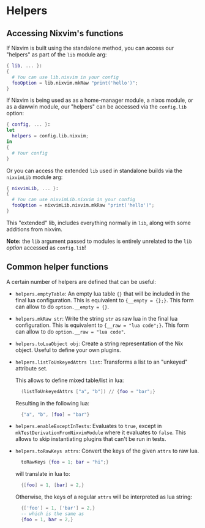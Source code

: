 # Helpers

## Accessing Nixvim's functions

If Nixvim is built using the standalone method, you can access our "helpers" as part of the `lib` module arg:

```nix
{ lib, ... }:
{
  # You can use lib.nixvim in your config
  fooOption = lib.nixvim.mkRaw "print('hello')";
}
```

If Nixvim is being used as as a home-manager module, a nixos module, or as a dawwin module,
our "helpers" can be accessed via the `config.lib` option:

```nix
{ config, ... }:
let
  helpers = config.lib.nixvim;
in
{
  # Your config
}
```

Or you can access the extended `lib` used in standalone builds via the `nixvimLib` module arg:

```nix
{ nixvimLib, ... }:
{
  # You can use nixvimLib.nixvim in your config
  fooOption = nixvimLib.nixvim.mkRaw "print('hello')";
}
```

This "extended" lib, includes everything normally in `lib`, along with some additions from nixvim.

**Note:** the `lib` argument passed to modules is entirely unrelated to the `lib` _option_ accessed as `config.lib`!

## Common helper functions

A certain number of helpers are defined that can be useful:

- `helpers.emptyTable`: An empty lua table `{}` that will be included in the final lua configuration.
  This is equivalent to `{__empty = {};}`. This form can allow to do `option.__empty = {}`.

- `helpers.mkRaw str`: Write the string `str` as raw lua in the final lua configuration.
  This is equivalent to `{__raw = "lua code";}`. This form can allow to do `option.__raw = "lua code"`.

- `helpers.toLuaObject obj`: Create a string representation of the Nix object. Useful to define your own plugins.

- `helpers.listToUnkeyedAttrs list`: Transforms a list to an "unkeyed" attribute set.

  This allows to define mixed table/list in lua:

  ```nix
    (listToUnkeyedAttrs ["a", "b"]) // {foo = "bar";}
  ```

  Resulting in the following lua:

  ```lua
    {"a", "b", [foo] = "bar"}
  ```

- `helpers.enableExceptInTests`: Evaluates to `true`, except in `mkTestDerivationFromNixvimModule`
  where it evaluates to `false`. This allows to skip instantiating plugins that can't be run in tests.

- `helpers.toRawKeys attrs`: Convert the keys of the given `attrs` to raw lua.
  ```nix
    toRawKeys {foo = 1; bar = "hi";}
  ```
  will translate in lua to:
  ```lua
    {[foo] = 1, [bar] = 2,}
  ```
  Otherwise, the keys of a regular `attrs` will be interpreted as lua string:
  ```lua
    {['foo'] = 1, ['bar'] = 2,}
    -- which is the same as
    {foo = 1, bar = 2,}
  ```

